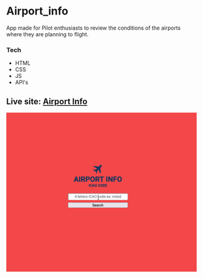 # Airport_info

App made for Pilot enthusiasts to review the conditions of the airports where they are planning to flight.

### Tech

- HTML
- CSS
- JS
- API's

## Live site: [Airport Info](https://efs0-cod3.github.io/Airport_info/)

<img src="https://github.com/efs0-cod3/Airport_info/blob/main/%20aviation.gif"/>
